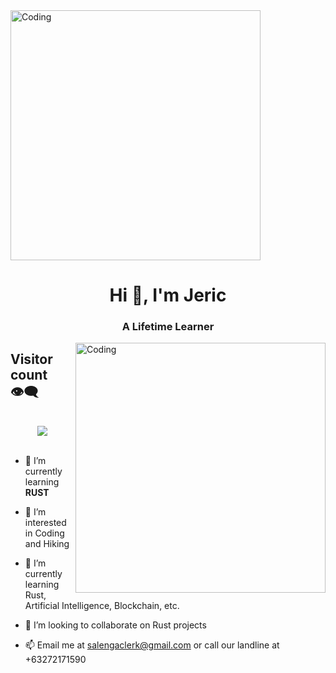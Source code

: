 <img align='center' alt='Coding' width='400' src='https://www.freepik.com/free-photo/composition-with-html-system-websites_75523910.htm'/>
<h1 align="center">Hi 👋, I'm Jeric</h1>
<h3 align="center">A Lifetime Learner</h3>
<img align='right' alt='Coding' width='400' src='https://tenor.com/bWU5W.gif'/>

## Visitor count 👁️‍🗨️

<br/>  
<div align="center"><img src="https://profile-counter.glitch.me/{bl33h}/count.svg" /></div>  
<br/>

- 🌱 I’m currently learning **RUST**

- 👀 I’m interested in Coding and Hiking

- 🌱 I’m currently learning Rust, Artificial Intelligence, Blockchain, etc.

- 💞️ I’m looking to collaborate on Rust projects

- 📫 Email me at salengaclerk@gmail.com or call our landline at +63272171590
